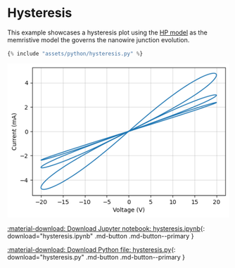 # Hysteresis

This example showcases a hysteresis plot using the [HP model](../reference/mnns/models.md#mnns.models.HP_model) as the memristive model the governs the nanowire junction evolution.

```python
{% include "assets/python/hysteresis.py" %}
```

![Example hysteresis curve](../assets/images/hystersis.png)

[:material-download: Download Jupyter notebook: hysteresis.ipynb](../assets/python/hysteresis.ipynb){: download="hysteresis.ipynb" .md-button .md-button--primary }

[:material-download: Download Python file: hysteresis.py](../assets/python/hysteresis.py){: download="hysteresis.py" .md-button .md-button--primary }